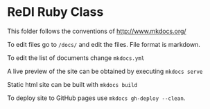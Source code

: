# ReDI Ruby Class

This folder follows the conventions of http://www.mkdocs.org/


To edit files go to `/docs/` and edit the files. File format is markdown.

To edit the list of documents change `mkdocs.yml`

A live preview of the site can be obtained by executing `mkdocs serve`

Static html site can be built with `mkdocs build`

To deploy site to GitHub pages use `mkdocs gh-deploy --clean`.
